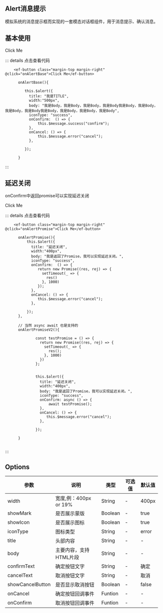 ## Alert消息提示
模拟系统的消息提示框而实现的一套模态对话框组件，用于消息提示、确认消息。

## 基本使用
<div class="md-button-wrapper flex-base">
	<ef-button class="margin-top margin-right"  @click="onAlertBase">Click Me</ef-button>
</div>

::: details 点击查看代码

```vue
	<ef-button class="margin-top margin-right"  @click="onAlertBase">Click Me</ef-button>
	
	  onAlertBase(){
		 
		 this.$alert({
		   title: "我是TITLE",
		   width:"500px",
		   body: "我是Body，我是Body，我是Body，我是Body我是Body，我是Body，我是Body，我是Body我是Body，我是Body，我是Body，我是Body",
		   iconType: "success",
		   onConfirm:  () => {
			   this.$message.success("confirm");
		   },
		   onCancel: () => {
			   this.$message.error("cancel");
		   },
		 		  
		 });  
		        
	  }
```
:::

## 延迟关闭
onConfirm中返回promise可以实现延迟关闭

<div class="md-button-wrapper flex-base">
	<ef-button class="margin-top margin-right"  @click="onAlertPromise">Click Me</ef-button>
</div>

::: details 点击查看代码

```vue
	<ef-button class="margin-top margin-right"  @click="onAlertPromise">Click Me</ef-button>
	
	  onAlertPromise(){
		  this.$alert({
		    title: "延迟关闭",
		    width:"400px",
		    body: "我是返回了Promise，我可以实现延迟关闭。",
		    iconType: "success",
		    onConfirm:  () => {
			   return new Promise((res, rej) => {
				 setTimeout(_ => {
				   res()
				 }, 1000)
			   });
		    },
		    onCancel: () => {
			   this.$message.error("cancel");
		    },
		  		  
		  });  
	  },
	  
	  // 当然 async await 也是支持的
	  onAlertPromiseV2(){
	  		  
	  		  const testPromise = () => {
	  		    return new Promise((res, rej) => {
	  		      setTimeout(_ => {
	  		        res();
	  		      }, 1000)
	  		    })
	  		  };
	  		  
	  		  
	  		  this.$alert({
	  			title: "延迟关闭",
				width:"400px",
	  			body: "我是返回了Promise，我可以实现延迟关闭。",
	  			iconType: "success",
	  			onConfirm: async () => {			
	  				await testPromise();
	  			},
	  			onCancel: () => {
	  			   this.$message.error("cancel");
	  			},
	  				  
	  		  });  
	  		  
	  }
	  
```
:::


## Options
| 参数      | 说明          | 类型      | 可选值                           | 默认值  |
|---------- |-------------- |---------- |--------------------------------  |-------- |
| width | 宽度,例：400px or 19% | String | - | 400px |
| showMark | 是否展示蒙版 | Boolean | - | true |
| showIcon | 是否展示图标 | Boolean | - | true |
| iconType | 图标类型 | String | - | error |
| title | 头部内容 | String | - | - |
| body | 主要内容，支持HTML片段 | String | - | - |
| confirmText | 确定按钮文字 | String | - | 确定 |
| cancelText | 取消按钮文字 | String | - | 取消 |
| showCancelButton | 是否显示取消按钮 | Boolean | - | false |
| onCancel | 确定按钮回调事件 | Funtion | - | - |
| onConfirm | 取消按钮回调事件 | Funtion | - | - |



<script>

export default {
  data() {
    return {
    }
  },
  methods:{
	  onAlertBase(){
		 
		 this.$alert({
		   title: "基本使用",
		   width:"500px",
		   body: "我是Body，我是Body，我是Body，我是Body我是Body，我是Body，我是Body，我是Body我是Body，我是Body，我是Body，我是Body",
		   iconType: "success",
		   onConfirm:  () => {
			   this.$message.success("confirm");
		   },
		   onCancel: () => {
			   this.$message.error("cancel");
		   },
		 		  
		 });  
		        
	  },
	  onAlertPromise(){
		  this.$alert({
		    title: "延迟关闭",
		    width:"400px",
		    body: "我是返回了Promise，我可以实现延迟关闭。",
		    iconType: "success",
		    onConfirm:  () => {
			   return new Promise((res, rej) => {
				 setTimeout(_ => {
				   res()
				 }, 1000)
			   });
		    },
		    onCancel: () => {
			   this.$message.error("cancel");
		    },
		  		  
		  });  
	  },
	  onAlertPromiseV2(){
		  
		  const testPromise = () => {
		    return new Promise((res, rej) => {
		      setTimeout(_ => {
		        res();
		      }, 1000)
		    })
		  };
		  
		  
		  this.$alert({
			title: "延迟关闭",
		    width:"400px",
			body: "我是返回了Promise，我可以实现延迟关闭。",
			iconType: "success",
			onConfirm: async () => {			
				await testPromise();
			},
			onCancel: () => {
			   this.$message.error("cancel");
			},
				  
		  });  
		  
	  }
  },
  mounted () {

  }
}

</script>